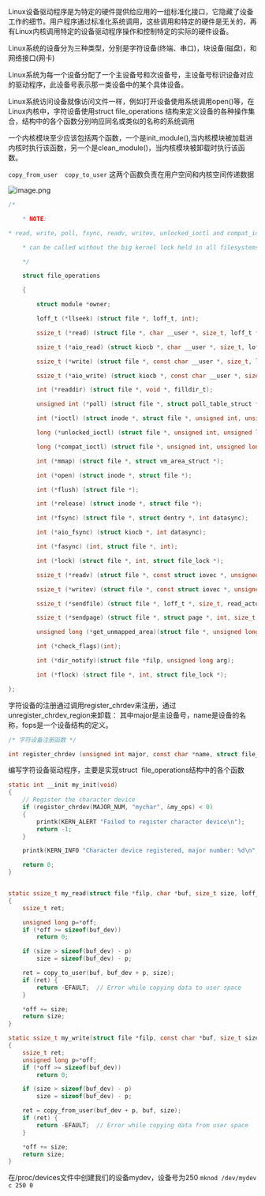 

Linux设备驱动程序是为特定的硬件提供给应用的一组标准化接口，它隐藏了设备工作的细节。用户程序通过标准化系统调用，这些调用和特定的硬件是无关的，再有Linux内核调用特定的设备驱动程序操作和控制特定的实际的硬件设备。

Linux系统的设备分为三种类型，分别是字符设备(终端、串口)，块设备(磁盘)，和网络接口(网卡)

Linux系统为每一个设备分配了一个主设备号和次设备号，主设备号标识设备对应的驱动程序，此设备号表示那一类设备中的某个具体设备。

Linux系统访问设备就像访问文件一样，例如打开设备使用系统调用open()等，在Linux内核中，字符设备使用struct file_operations 结构来定义设备的各种操作集合，结构中的各个函数分别响应同名或类似的名称的系统调用


一个内核模块至少应该包括两个函数，一个是init_module(),当内核模块被加载进内核时执行该函数，另一个是clean_module()，当内核模块被卸载时执行该函数。

`copy_from_user  copy_to_user` 这两个函数负责在用户空间和内核空间传递数据

![image.png](https://yaaame-1317851743.cos.ap-beijing.myqcloud.com/undefinedPasted%20image%2020231121085637.png)

```c
/*

    * NOTE:

* read, write, poll, fsync, readv, writev, unlocked_ioctl and compat_ioctl

    * can be called without the big kernel lock held in all filesystems.

    */

    struct file_operations

    {

        struct module *owner;

        loff_t (*llseek) (struct file *, loff_t, int);

        ssize_t (*read) (struct file *, char __user *, size_t, loff_t *);

        ssize_t (*aio_read) (struct kiocb *, char __user *, size_t, loff_t);

        ssize_t (*write) (struct file *, const char __user *, size_t, loff_t *);

        ssize_t (*aio_write) (struct kiocb *, const char __user *, size_t, loff_t);

        int (*readdir) (struct file *, void *, filldir_t);

        unsigned int (*poll) (struct file *, struct poll_table_struct *);

        int (*ioctl) (struct inode *, struct file *, unsigned int, unsigned long);

        long (*unlocked_ioctl) (struct file *, unsigned int, unsigned long);

        long (*compat_ioctl) (struct file *, unsigned int, unsigned long);

        int (*mmap) (struct file *, struct vm_area_struct *);

        int (*open) (struct inode *, struct file *);

        int (*flush) (struct file *);

        int (*release) (struct inode *, struct file *);

        int (*fsync) (struct file *, struct dentry *, int datasync);

        int (*aio_fsync) (struct kiocb *, int datasync);

        int (*fasync) (int, struct file *, int);

        int (*lock) (struct file *, int, struct file_lock *);

        ssize_t (*readv) (struct file *, const struct iovec *, unsigned long, loff_t*);

        ssize_t (*writev) (struct file *, const struct iovec *, unsigned long, loff_t*);

        ssize_t (*sendfile) (struct file *, loff_t *, size_t, read_actor_t, void*);

        ssize_t (*sendpage) (struct file *, struct page *, int, size_t, loff_t *, int);

        unsigned long (*get_unmapped_area)(struct file *, unsigned long, unsigned long, unsigned long, unsigned long);

        int (*check_flags)(int);

        int (*dir_notify)(struct file *filp, unsigned long arg);

        int (*flock) (struct file *, int, struct file_lock *);

};
```


字符设备的注册通过调用register_chrdev来注册，通过unregister_chrdev_region来卸载：
其中major是主设备号，name是设备的名称，fops是一个设备结构的定义。
```c
/* 字符设备注册函数 */

int register_chrdev (unsigned int major, const char *name, struct file_operations *fops);

```
编写字符设备驱动程序，主要是实现struct  file_operations结构中的各个函数

```c
static int __init my_init(void)
{
    // Register the character device
    if (register_chrdev(MAJOR_NUM, "mychar", &my_ops) < 0)
    {
        printk(KERN_ALERT "Failed to register character device\n");
        return -1;
    }

    printk(KERN_INFO "Character device registered, major number: %d\n", MAJOR_NUM);

    return 0;
}


static ssize_t my_read(struct file *filp, char *buf, size_t size, loff_t *off)
{
    ssize_t ret;

    unsigned long p=*off;
    if (*off >= sizeof(buf_dev))
        return 0;

    if (size > sizeof(buf_dev) - p)
        size = sizeof(buf_dev) - p;

    ret = copy_to_user(buf, buf_dev + p, size);
    if (ret) {
        return -EFAULT;  // Error while copying data to user space
    }

    *off += size;
    return size;
}

static ssize_t my_write(struct file *filp, const char *buf, size_t size, loff_t *off)
{
    ssize_t ret;
    unsigned long p=*off;
    if (*off >= sizeof(buf_dev))
        return 0;

    if (size > sizeof(buf_dev) - p)
        size = sizeof(buf_dev) - p;

    ret = copy_from_user(buf_dev + p, buf, size);
    if (ret) {
        return -EFAULT;  // Error while copying data from user space
    }

    *off += size;
    return size;
}

```

在/proc/devices文件中创建我们的设备mydev，设备号为250
`mknod /dev/mydev c 250 0`

